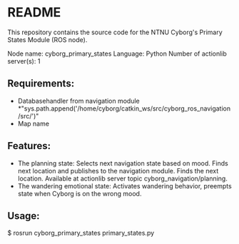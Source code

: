 # README
This repository contains the source code for the NTNU Cyborg's Primary States Module (ROS node).

Node name: cyborg_primary_states
Language: Python
Number of actionlib server(s): 1

## Requirements:
* Databasehandler from navigation module
	*"sys.path.append('/home/cyborg/catkin_ws/src/cyborg_ros_navigation/src/')"
* Map name
## Features:
* The planning state: Selects next navigation state based on mood. Finds next location and publishes to the navigation module.
Finds the next location. Available at actionlib server topic cyborg_navigation/planning.
* The wandering emotional state: Activates wandering behavior, preempts state when Cyborg is on the wrong mood.

## Usage:
$ rosrun cyborg_primary_states primary_states.py
